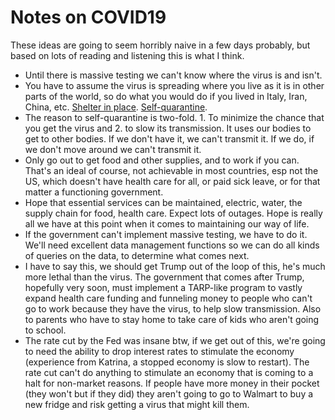 # Notes on COVID19
These ideas are going to seem horribly naive in a few days probably, but based on lots of reading and listening this is what I think. 
* Until there is massive testing we can't know where the virus is and isn't. 
* You have to assume the virus is spreading where you live as it is in other parts of the world, so do what you would do if you lived in Italy, Iran, China, etc. <a href="https://emergency.yale.edu/be-prepared/shelter-place">Shelter in place</a>. <a href="https://www.nytimes.com/2020/03/06/health/self-quarantine-coronavirus.html">Self-quarantine</a>. 
* The reason to self-quarantine is two-fold. 1. To minimize the chance that you get the virus and 2. to slow its transmission. It uses our bodies to get to other bodies. If we don't have it, we can't transmit it. If we do, if we don't move around we can't transmit it. 
* Only go out to get food and other supplies, and to work if you can. That's an ideal of course, not achievable in most countries, esp not the US, which doesn't have health care for all, or paid sick leave, or for that matter a functioning government.  
* Hope that essential services can be maintained, electric, water, the supply chain for food, health care. Expect lots of outages. Hope is really all we have at this point when it comes to maintaining our way of life. 
* If the government can't implement massive testing, we have to do it. We'll need excellent data management functions so we can do all kinds of queries on the data, to determine what comes next. 
* I have to say this, we should get Trump out of the loop of this, he's much more lethal than the virus. The government that comes after Trump, hopefully very soon, must implement a TARP-like program to vastly expand health care funding and funneling money to people who can't go to work because they have the virus, to help slow transmission. Also to parents who have to stay home to take care of kids who aren't going to school. 
* The rate cut by the Fed was insane btw, if we get out of this, we're going to need the ability to drop interest rates to stimulate the economy (experience from Katrina, a stopped economy is slow to restart). The rate cut can't do anything to stimulate an economy that is coming to a halt for non-market reasons. If people have more money in their pocket (they won't but if they did) they aren't going to go to Walmart to buy a new fridge and risk getting a virus that might kill them. 

